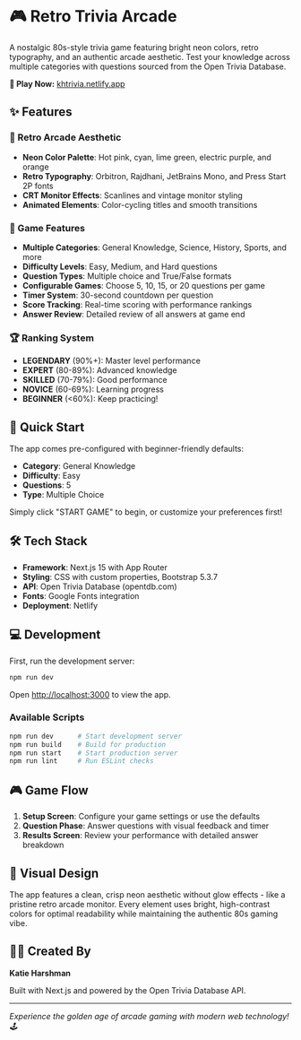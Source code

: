 # 🎮 Retro Trivia Arcade

A nostalgic 80s-style trivia game featuring bright neon colors, retro typography, and an authentic arcade aesthetic. Test your knowledge across multiple categories with questions sourced from the Open Trivia Database.

**🎲 Play Now:** [khtrivia.netlify.app](https://khtrivia.netlify.app)

## ✨ Features

### 🎨 Retro Arcade Aesthetic
- **Neon Color Palette**: Hot pink, cyan, lime green, electric purple, and orange
- **Retro Typography**: Orbitron, Rajdhani, JetBrains Mono, and Press Start 2P fonts
- **CRT Monitor Effects**: Scanlines and vintage monitor styling
- **Animated Elements**: Color-cycling titles and smooth transitions

### 🎯 Game Features
- **Multiple Categories**: General Knowledge, Science, History, Sports, and more
- **Difficulty Levels**: Easy, Medium, and Hard questions
- **Question Types**: Multiple choice and True/False formats
- **Configurable Games**: Choose 5, 10, 15, or 20 questions per game
- **Timer System**: 30-second countdown per question
- **Score Tracking**: Real-time scoring with performance rankings
- **Answer Review**: Detailed review of all answers at game end

### 🏆 Ranking System
- **LEGENDARY** (90%+): Master level performance
- **EXPERT** (80-89%): Advanced knowledge
- **SKILLED** (70-79%): Good performance
- **NOVICE** (60-69%): Learning progress
- **BEGINNER** (<60%): Keep practicing!

## 🚀 Quick Start

The app comes pre-configured with beginner-friendly defaults:
- **Category**: General Knowledge
- **Difficulty**: Easy
- **Questions**: 5
- **Type**: Multiple Choice

Simply click "START GAME" to begin, or customize your preferences first!

## 🛠️ Tech Stack

- **Framework**: Next.js 15 with App Router
- **Styling**: CSS with custom properties, Bootstrap 5.3.7
- **API**: Open Trivia Database (opentdb.com)
- **Fonts**: Google Fonts integration
- **Deployment**: Netlify

## 💻 Development

First, run the development server:

```bash
npm run dev
```

Open [http://localhost:3000](http://localhost:3000) to view the app.

### Available Scripts

```bash
npm run dev      # Start development server
npm run build    # Build for production
npm run start    # Start production server
npm run lint     # Run ESLint checks
```

## 🎮 Game Flow

1. **Setup Screen**: Configure your game settings or use the defaults
2. **Question Phase**: Answer questions with visual feedback and timer
3. **Results Screen**: Review your performance with detailed answer breakdown

## 🎨 Visual Design

The app features a clean, crisp neon aesthetic without glow effects - like a pristine retro arcade monitor. Every element uses bright, high-contrast colors for optimal readability while maintaining the authentic 80s gaming vibe.

## 👨‍💻 Created By

**Katie Harshman**

Built with Next.js and powered by the Open Trivia Database API.

---

*Experience the golden age of arcade gaming with modern web technology! 🕹️*



